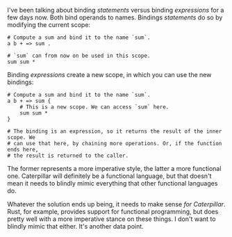 I've been talking about binding _statements_ versus binding _expressions_ for a
few days now. Both bind operands to names. Bindings _statements_ do so by
modifying the current scope:

```
# Compute a sum and bind it to the name `sum`.
a b + => sum .

# `sum` can from now on be used in this scope.
sum sum *
```

Binding _expressions_ create a new scope, in which you can use the new bindings:

```
# Compute a sum and bind it to the name `sum`.
a b + => sum {
    # This is a new scope. We can access `sum` here.
    sum sum *
}

# The binding is an expression, so it returns the result of the inner scope. We
# can use that here, by chaining more operations. Or, if the function ends here,
# the result is returned to the caller.
```

The former represents a more imperative style, the latter a more functional one.
Caterpillar will definitely be a functional language, but that doesn't mean it
needs to blindly mimic everything that other functional languages do.

Whatever the solution ends up being, it needs to make sense _for Caterpillar_.
Rust, for example, provides support for functional programming, but does pretty
well with a more imperative stance on these things. I don't want to blindly
mimic that either. It's another data point.
